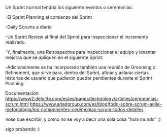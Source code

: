 Un Sprint normal tendría los siguiente eventos o ceremonias:

-El Sprint Planning al comienzo del Sprint

-Daily Scrums a diario

-Un Sprint Review al final del Sprint para inspeccionar el incremento realizado.

-Y, finalmente, una Retrospectiva para inspeccionar el equipo y levantar mejoras que se apliquen en el siguiente Sprint.

-Adicionalmente se ha incorporado también una reunión de Grooming o Refinement, que sirve para, dentro del Sprint, afinar y aclarar ciertas historias de usuario que pudieron quedar pendientes durante el Sprint Planning.

Documentacion:
https://www2.deloitte.com/es/es/pages/technology/articles/ceremonias-scrum.html
https://www.ariadgroup.com/es/blog/todo-sobre-scrum-agile-metodologia/los-componentes-ceremonias-scrum-todos-detalles

nose que escribir, y como no se voy a decir una sola cosa "hola mundo" :)

sigo probando :)
